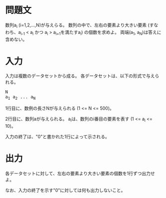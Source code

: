 問題文
==
数列a<sub>i</sub> (i=1,2,...,N)が与えらる。
数列の中で、左右の要素より大きい要素 (すなわち、a<sub>i-1</sub> < a<sub>i</sub> かつ a<sub>i</sub> > a<sub>i+1</sub>を満たすa<sub>i</sub>) の個数を求めよ。
両端(a<sub>1</sub>, a<sub>N</sub>)は答えに含めない。

入力
==
入力は複数のデータセットから成る。
各データセットは、以下の形式で与えられる。

<pre>
N
a<sub>1</sub> a<sub>2</sub> ... a<sub>N</sub>
</pre>

1行目に、数例の長さNが与えられる (1 <= N <= 500)。

2行目に、数列aが与えられる。
a<sub>i</sub>は、数列のi番目の要素を表す (1 <= a<sub>i</sub> <= 10)。

入力の終了は、"0"と書かれた1行によって示される。

出力
==
各データセットに対して、左右の要素より大きい要素の個数を1行ずつ出力せよ。

なお、入力の終了を示す"0"に対しては何も出力しないこと。

